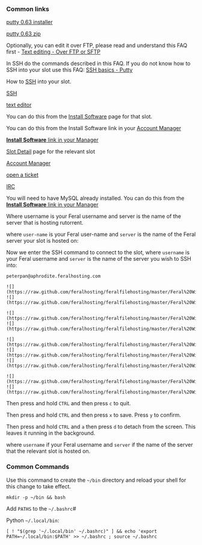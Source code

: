 
### Common links

[putty 0.63 installer](http://the.earth.li/~sgtatham/putty/latest/x86/putty-0.63-installer.exe)

[putty 0.63 zip](http://the.earth.li/~sgtatham/putty/latest/x86/putty.zip)

Optionally, you can edit it over FTP, please read and understand this FAQ first - [Text editing - Over FTP or SFTP](https://www.feralhosting.com/faq/view?question=219)

In SSH do the commands described in this FAQ. If you do not know how to SSH into your slot use this FAQ: [SSH basics - Putty](https://www.feralhosting.com/faq/view?question=12)

How to [SSH](https://www.feralhosting.com/faq/view?question=12) into your slot.

[SSH](https://www.feralhosting.com/faq/view?question=12)

[text editor](https://www.feralhosting.com/faq/view?question=219)

You can do this from the [Install Software](https://www.feralhosting.com/manager/slot/install?) page for that slot.

You can do this from the Install Software link in your [Account Manager](https://www.feralhosting.com/manager/)

[**Install Software** link in your Manager](https://www.feralhosting.com/manager/)

[Slot Detail](https://www.feralhosting.com/manager/) page for the relevant slot

[Account Manager](https://www.feralhosting.com/manager/)

[open a ticket](https://www.feralhosting.com/manager/tickets/new)

[IRC](https://www.feralhosting.com/chat)

You will need to have MySQL already installed. You can do this from the [**Install Software** link in your Manager](https://www.feralhosting.com/manager/)

Where username is your Feral username and server is the name of the server that is hosting rutorrent.

where `user-name` is your Feral user-name and `server` is the name of the Feral server your slot is hosted on:

Now we enter the SSH command to connect to the slot, where `username` is your Feral username and `server` is the name of the server you wish to SSH into:

~~~
peterpan@aphrodite.feralhosting.com
~~~

~~~
![](https://raw.github.com/feralhosting/feralfilehosting/master/Feral%20Wiki/0%20Generic/install_mysql.png)
![](https://raw.github.com/feralhosting/feralfilehosting/master/Feral%20Wiki/0%20Generic/mysql_socket.png)

![](https://raw.github.com/feralhosting/feralfilehosting/master/Feral%20Wiki/0%20Generic/slot_detail_link.png)
![](https://raw.github.com/feralhosting/feralfilehosting/master/Feral%20Wiki/0%20Generic/slot_detail_ssh.png)

![](https://raw.github.com/feralhosting/feralfilehosting/master/Feral%20Wiki/0%20Generic/rutorrent.slotdetails.png)
![](https://raw.github.com/feralhosting/feralfilehosting/master/Feral%20Wiki/0%20Generic/deluge.slotdetails.png)
![](https://raw.github.com/feralhosting/feralfilehosting/master/Feral%20Wiki/0%20Generic/transmission.slotdetails.png)

![](https://raw.github.com/feralhosting/feralfilehosting/master/Feral%20Wiki/0%20Generic/install_software_page.png)
![](https://raw.github.com/feralhosting/feralfilehosting/master/Feral%20Wiki/0%20Generic/install_software_link.png)
~~~

Then press and hold `CTRL` and then press `c` to quit.

Then press and hold `CTRL` and then press `x` to save. Press `y` to confirm.

Then press and hold `CTRL` and `a` then press `d` to detach from the screen. This leaves it running in the background.

where `username` if your Feral username and `server` if the name of the server that the relevant slot is hosted on.

### Common Commands

Use this command to create the `~/bin` directory and reload your shell for this change to take effect.

~~~
mkdir -p ~/bin && bash
~~~

Add `PATHS` to the `~/.bashrc`#

Python `~/.local/bin`:

~~~
[ ! "$(grep '~/.local/bin' ~/.bashrc)" ] && echo 'export PATH=~/.local/bin:$PATH' >> ~/.bashrc ; source ~/.bashrc
~~~
